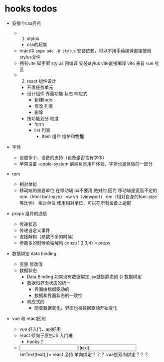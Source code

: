 # hooks todos




- 安排个css亮点
    - 1. stylus
        - css的超集
    - react中 `pnpm add -D stylus` 安装依赖，可以不用手动编译直接使用stylus文件
    - 拥有vite 脚手架
        stylus 预编译 安装stylus vite直接编译
        vite 来自 vue 社区
    - 2. react 组件设计
        - 开发任务单元
        - 设计组件
            界面功能 状态 响应式 
            - 新建todo
            - 修改 列表
            - 删除
        - 按功能划分 粒度
            - form
            - list 列表
                - Item 组件 维护和**性能**

- 字体
    - 设置多个，设备的支持（设备是否含有字体）
    - 苹果设备 -apple-system 前端负责用户体验，字体也是体验的一部分
- rem 
    - 相对单位
    - 移动端的重要单位  在移动端 px不要用 绝对的
        因为 移动端是宽高不定的 rem（html font-size） vw vh（viewport） em（相对自身的font-size 等比例） 相对单位
        使用相对单位，可以在所有设备上适配

- props     组件的通信
    - 传递状态
    - 传递自定义事件
    - 直接解构（参数不多的时候）
    - 参数多的时候单独解构 const{1,2,3,4} = props
- 数据绑定 data binding
    - 变量 修改值
    - 数据状态
        - Data Binding 如果没有数据绑定 jsx就是静态的
        {} 数据绑定
        - 数据和界面状态的统一
            - 界面由数据驱动的
            - 数据和界面状态的一致性
        - 响应式的
            - 随着数据变化，界面也被数据驱动开始变化
- vue 和 react区别
    - vue 好入门，api好用
    - react 倾向于原生JS   入门难
        - hooks？
    - <input v-model='text' />
        <input value = {text} onChange={() => setText(text);}>
        react 坚持 单向绑定？？？
        vue是双向绑定？？？
















